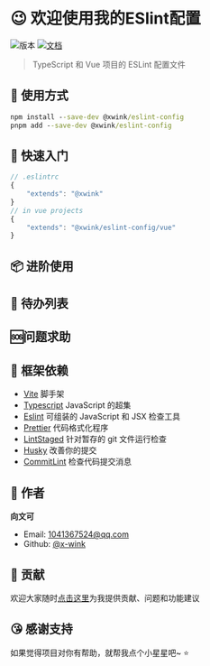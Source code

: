 # 😉 欢迎使用我的ESlint配置

![版本](https://img.shields.io/badge/version-1.1.2-blue.svg?cacheSeconds=2592000)
[![文档](https://img.shields.io/badge/documentation-yes-brightgreen.svg)](https://github.com/x-wink/eslint-config#readme)

> TypeScript 和 Vue 项目的 ESLint 配置文件

## 💎 使用方式

```cmd
npm install --save-dev @xwink/eslint-config
pnpm add --save-dev @xwink/eslint-config
```

## 📖 快速入门

```typescript
// .eslintrc
{
    "extends": "@xwink"
}
// in vue projects
{
    "extends": "@xwink/eslint-config/vue"
}
```

## 📦 进阶使用

## 📄 待办列表

## 🆘问题求助

## 🎯 框架依赖

-   [Vite](https://cn.vitejs.dev/) 脚手架
-   [Typescript](https://www.tslang.cn) JavaScript 的超集
-   [Eslint](https://eslint.bootcss.com/) 可组装的 JavaScript 和 JSX 检查工具
-   [Prettier](https://prettier.io/) 代码格式化程序
-   [LintStaged](https://github.com/okonet/lint-staged#readme) 针对暂存的 git 文件运行检查
-   [Husky](https://typicode.github.io/husky) 改善你的提交
-   [CommitLint](https://github.com/conventional-changelog/commitlint#readme) 检查代码提交消息

## 👤 作者

**向文可**

-   Email: 1041367524@qq.com
-   Github: [@x-wink](https://github.com/x-wink)

## 🤝 贡献

欢迎大家随时[点击这里](https://github.com/x-wink/eslint-config/issues)为我提供贡献、问题和功能建议

## 😘 感谢支持

如果觉得项目对你有帮助，就帮我点个小星星吧~ ⭐️
